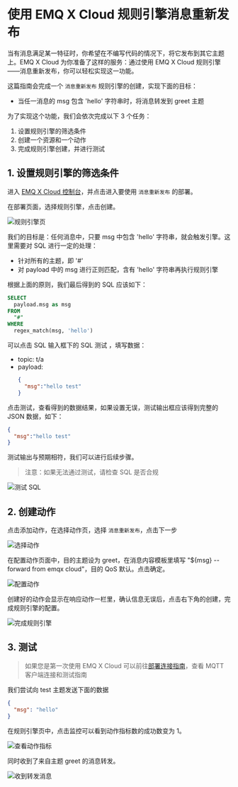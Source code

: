 # 使用 EMQ X Cloud 规则引擎消息重新发布

当有消息满足某一特征时，你希望在不编写代码的情况下，将它发布到其它主题上。EMQ X Cloud 为你准备了这样的服务：通过使用 EMQ X Cloud 规则引擎——消息重新发布，你可以轻松实现这一功能。

这篇指南会完成一个 `消息重新发布` 规则引擎的创建，实现下面的目标：

* 当任一消息的 msg 包含 'hello' 字符串时，将消息转发到 greet 主题

为了实现这个功能，我们会依次完成以下 3 个任务：

1. 设置规则引擎的筛选条件
2. 创建一个资源和一个动作
3. 完成规则引擎创建，并进行测试

## 1. 设置规则引擎的筛选条件

进入 [EMQ X Cloud 控制台](https://cloud.emqx.cn/console/)，并点击进入要使用 `消息重新发布` 的部署。

在部署页面，选择规则引擎，点击创建。

![规则引擎页](./_assets/view_rule_engine.png)

我们的目标是：任何消息中，只要 msg 中包含 'hello' 字符串，就会触发引擎。这里需要对 SQL 进行一定的处理：

* 针对所有的主题，即 '#'
* 对 payload 中的 msg 进行正则匹配，含有 'hello' 字符串再执行规则引擎

根据上面的原则，我们最后得到的 SQL 应该如下：

```sql
SELECT
  payload.msg as msg
FROM
  "#"
WHERE  
  regex_match(msg, 'hello')
```
可以点击 SQL 输入框下的 SQL 测试 ，填写数据：

* topic: t/a
* payload:
  ```json
  {
    "msg":"hello test"
  }
  ```
点击测试，查看得到的数据结果，如果设置无误，测试输出框应该得到完整的 JSON 数据，如下：

```json
{
  "msg":"hello test"
}
```

测试输出与预期相符，我们可以进行后续步骤。
>注意：如果无法通过测试，请检查 SQL 是否合规

![测试 SQL](./_assets/republish_SQL_setting.png)

## 2. 创建动作

点击添加动作，在选择动作页，选择 `消息重新发布`，点击下一步

![选择动作](./_assets/add_republish_action01.png)

在配置动作页面中，目的主题设为 greet，在消息内容模板里填写 "${msg} -- forward from emqx cloud"，目的 QoS 默认。点击确定。

![配置动作](./_assets/add_republish_action02.png)

创建好的动作会显示在响应动作一栏里，确认信息无误后，点击右下角的创建，完成规则引擎的配置。

![完成规则引擎](./_assets/add_republish_action03.png)

## 3. 测试

>如果您是第一次使用 EMQ X Cloud 可以前往[部署连接指南](../connect_to_deployments/introduction.md)，查看 MQTT 客户端连接和测试指南 

我们尝试向 test 主题发送下面的数据

```json
{
  "msg": "hello"
}
```
在规则引擎页中，点击监控可以看到动作指标数的成功数变为 1。

![查看动作指标](./_assets/add_republish_action04.png)

同时收到了来自主题 greet 的消息转发。

![收到转发消息](./_assets/add_republish_action05.png)

